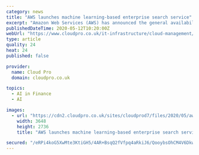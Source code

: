 ```yaml
---
category: news
title: "AWS launches machine learning-based enterprise search service"
excerpt: "Amazon Web Services (AWS) has announced the general availability of Amazon Kendra, a machine learning-based search service for organisations with large datasets. Kendra enables businesses to index all of their internal data sources,"
publishedDateTime: 2020-05-12T10:20:00Z
webUrl: "https://www.cloudpro.co.uk/it-infrastructure/cloud-management/8563/aws-launches-machine-learning-based-enterprise-search"
type: article
quality: 24
heat: 24
published: false

provider:
  name: Cloud Pro
  domain: cloudpro.co.uk

topics:
  - AI in Finance
  - AI

images:
  - url: "https://cdn2.cloudpro.co.uk/sites/cloudprod7/files/2020/05/awslogo.jpg"
    width: 3648
    height: 2736
    title: "AWS launches machine learning-based enterprise search service"

secured: "/eRPi4koG5XwMte3KtiGH5/4AR+BsqQ2fVfpq4aRkiJ6/QooybsOhCM4V6DkwKLeS9vlmaNt64hV0uqDIWR0IUeyZtroC3tonzyoW8CxtN6BUeczi73rPA2VNU00YAxUOt/CA+NE2kPMkSCJt6ohTSQw6zAw1c2n+3hb278ibyoAaUwBcGvMskFVTkQKF6+0qa3MpSKFGcgq2RhYsOMEekViYOLAwN0WmyZIQugEmLG3xMyNLEzPOfsv+OvnQUOBcah2SgPwVdti/nLLrlua2Ttp42sLJIFouAUYH/ruCPQzB+nxpi0WIPh9IUkPj/y6VBgfgVBTijYmK9zJaOTiYPb1pWRflv/2iU8RmFyrUsZRO32NFYknPbHdH5B5SzfYEdaoAYd8u0DP2FO5b4D9chKhsWJ7ap6GVGl8WM73k+FIkLCeyWWTq8IkTLT4NwSAVENG+3gbMCwI3vpCwL5wBk24w6DxTNjWpF6z8dkT2rs=;KOliFVtUsiBemHoh/Kg2bA=="
---
```


